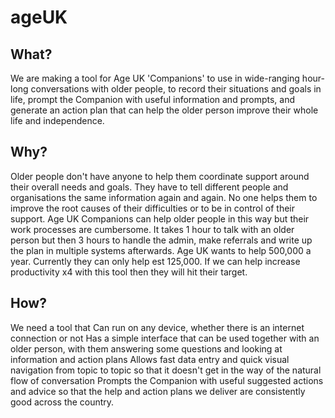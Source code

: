 # ageUK

## What?

We are making a tool for Age UK 'Companions' to use in wide-ranging hour-long conversations with older people, to record their situations and goals in life, prompt the Companion with useful information and prompts, and generate an action plan that can help the older person improve their whole life and independence.

## Why?

Older people don't have anyone to help them coordinate support around their overall needs and goals. They have to tell different people and organisations the same information again and again. No one helps them to improve the root causes of their difficulties or to be in control of their support.
Age UK Companions can help older people in this way but their work processes are cumbersome. It takes 1 hour to talk with an older person but then 3 hours to handle the admin, make referrals and write up the plan in multiple systems afterwards.
Age UK wants to help 500,000 a year. Currently they can only help est 125,000. If we can help increase productivity x4 with this tool then they will hit their target.

## How?

We need a tool that
Can run on any device, whether there is an internet connection or not
Has a simple interface that can be used together with an older person, with them answering some questions and looking at information and action plans
Allows fast data entry and quick visual navigation from topic to topic so that it doesn't get in the way of the natural flow of conversation
Prompts the Companion with useful suggested actions and advice so that the help and action plans we deliver are consistently good across the country.

